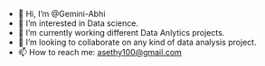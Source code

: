 - 👋 Hi, I’m @Gemini-Abhi
- 👀 I’m interested in Data science.
- 🌱 I’m currently working different Data Anlytics projects.
- 💞️ I’m looking to collaborate on any kind of data analysis project.
- 📫 How to reach me: asethy100@gmail.com

<!---
Gemini-Abhi/Gemini-Abhi is a ✨ special ✨ repository because its `README.md` (this file) appears on your GitHub profile.
You can click the Preview link to take a look at your changes.
--->
